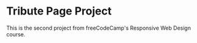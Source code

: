 # Tribute Page Project

This is the second project from freeCodeCamp's Responsive Web Design course.